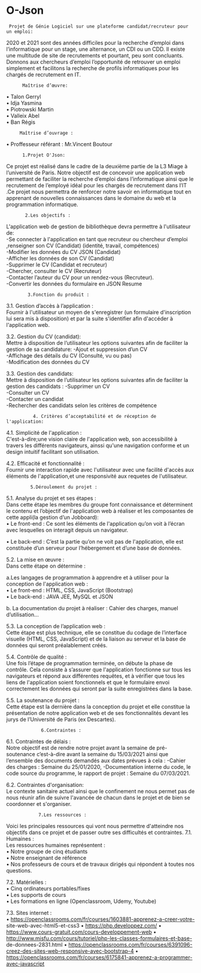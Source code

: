 # O-Json

     Projet de Génie Logiciel sur une plateforme candidat/recruteur pour un emploi:
2020 et 2021 sont des années difficiles pour la recherche d’emploi dans l’informatique pour un stage, une alternance, un CDI ou un CDD. Il existe une multitude de site de recrutements et pourtant, peu sont concluants. Donnons aux chercheurs d’emploi l’opportunité de retrouver un emploi simplement et facilitons la recherche de profils informatiques pour les chargés de recrutement en IT.

          Maîtrise d’œuvre:                                
•	Talon Gerryl                                 
•	Idja Yasmina                                 
•	Piotrowski Martin                                 
•	Valleix Abel                                                
•	Ban Régis                                         

         Maîtrise d’ouvrage :         
•   Proffesseur référant :  Mr.Vincent Boutour                        



          1.Projet O'Json:
Ce projet est réalisé dans le cadre de la deuxième partie de la L3 Miage à l’université de Paris. Notre objectif est de concevoir une application web permettant de faciliter la recherche d’emploi  dans l’informatique ainsi que le recrutement de l’employé idéal pour les chargés de recrutement dans l’IT .Ce projet nous permettra de renforcer notre savoir en informatique tout en apprenant de nouvelles connaissances dans le domaine du web et la programmation informatique.

           2.Les objectifs :
L'application web de gestion de bibliothèque devra permettre à l'utilisateur de:                                                                                               
-Se connecter à l'application en tant que recruteur ou chercheur d’emploi ,renseigner son CV (Candidat) (identité, travail, compétences)                                       
-Modifier les données du CV JSON (Candidat)                      
-Afficher les données de son CV (Candidat)                       
-Supprimer le CV (Candidat et recruteur)                                   
-Chercher, consulter le CV (Recruteur)                           
-Contacter l’auteur du CV pour un rendez-vous (Recruteur).                      
-Convertir les données du formulaire en JSON Resume                                  

            3.Fonction du produit :

3.1. Gestion d’accès à l’application :                     
Fournir à l'utilisateur un moyen de s'enregistrer (un formulaire d'inscription lui sera mis à disposition) et par la suite s'identifier afin d'accéder à l'application web.

3.2. Gestion du CV (candidat):                                       
Mettre à disposition de l’utilisateur les options suivantes afin de faciliter la gestion de sa candidature:                                                                    -Ajout et suppression d’un CV                          
-Affichage des détails du CV (Consulté, vu ou pas)                              
-Modification des données du CV                                  
 
 
3.3. Gestion des candidats:                          
Mettre à disposition de l’utilisateur les options suivantes afin de faciliter la gestion des candidats :                                                                        -Supprimer un CV                            
-Consulter un CV                                  
-Contacter un candidat                                 
-Rechercher des candidats selon les critères de compétence                                          

              4. Critères d’acceptabilité et de réception de l'application:
4.1. Simplicité de l'application :                         
C'est-à-dire;une vision claire de l'application web, son accessibilité à travers les différents navigateurs, ainssi qu'une navigation conforme et un design intuitif facilitant son utilisation.

4.2. Efficacité et fonctionnalité :                      
Fournir une interaction rapide avec l'utilisateur avec une facilité d'accès aux éléments de l'application,et une responsivité aux requetes de l'utilisateur.

             5.Déroulement du projet :
5.1. Analyse du projet et ses étapes :                                                          
Dans cette étape les membres du groupe font connaissance et déterminent le contenu et l’objectif de l'application web à réaliser et les composantes de cette appli(la gestion d’un Jobboard):                                                                                                                                                                         
•	Le front-end :
Ce sont les éléments de l'application qu’on voit à l’écran avec lesquelles on interagit depuis un navigateur.

•	Le back-end :
C’est la partie qu’on ne voit pas de l'application, elle est constituée d’un serveur pour l’hébergement et d’une base de données.

5.2. La mise en œuvre :                                                               
Dans cette étape on détermine :  

a.Les langages de programmation à apprendre et à utiliser pour la conception de l'application web :                                                                                                                                                                
•	Le front-end : HTML, CSS, JavaScript (Bootstrap)                                     
•	Le back-end : JAVA JEE, MySQL et JSON                                                

b.	La documentation du projet à réaliser :                                                                                                                                     Cahier des charges, manuel d’utilisation...

5.3. La conception de l’application web :                                                                                                                 
Cette étape est plus technique, elle se constitue du codage de l’interface visuelle (HTML, CSS, JavaScript) et de la liaison au serveur et la base de données qui seront préalablement créés.
 
5.4. Contrôle de qualité :                                                                                                                                                                                  
Une fois l’étape de programmation terminée, on débute la phase de contrôle. Cela consiste à s’assurer que l'application fonctionne sur tous les navigateurs et répond aux différentes requêtes, et à vérifier que tous les liens de l'application soient fonctionnels et que le formulaire envoi correctement les données qui seront par la suite enregistrées dans la base.

5.5. La soutenance du projet :                                                                                                                                         
Cette étape est la dernière dans la conception du projet et elle constitue la présentation de notre application web et de ses fonctionnalités devant les jurys de l’Université de Paris (ex Descartes).

                 6.Contraintes :
6.1. Contraintes de délais :                                                                                                                                              
Notre objectif est de rendre notre projet avant la semaine de pré-soutenance c’est-à-dire avant la semaine du 15/03/2021 ainsi que l’ensemble des documents demandés aux dates prévues à cela :
-Cahier des charges : Semaine du 25/01/2020,
-Documentation interne du code, le code source du programme, le rapport de projet : Semaine du 07/03/2021.


6.2. Contraintes d'organisation:                                                                          
Le contexte sanitaire actuel ainsi que le confinement ne nous permet pas de nous réunir afin de suivre l'avancée de chacun dans le projet et de bien se coordonner et s'organiser.

                7.Les ressources :
Voici les principales ressources qui vont nous permettre d'atteindre nos objectifs dans ce projet et de passer outre ses difficultés et contraintes.
7.1. Humaines :                                                                                         
Les ressources humaines représentent :                                                                                       
•	Notre groupe de cinq étudiants               
•	Notre enseignant de référence                               
•	Nos professeurs de cours et de travaux dirigés qui répondent à toutes nos questions.

7.2. Matérielles :                                                                                           
•	Cinq ordinateurs portables/fixes                                                                                   
•	Les supports de cours                                                                                                                                                
•	Les formations en ligne (Openclassroom, Udemy, Youtube)                                                                                                         

7.3. Sites internet :                                                                                                                      
•	https://openclassrooms.com/fr/courses/1603881-apprenez-a-creer-votre- site-web-avec-html5-et-css3
•	https://php.developpez.com/
•	https://www.cours-gratuit.com/cours-developpement-web
•	http://www.misfu.com/cours/tutoriel/php-les-classes-formulaires-et-base- de-donnees-2831.html
•	https://openclassrooms.com/fr/courses/6391096-creez-des-sites-web-responsive-avec-bootstrap-4
•	https://openclassrooms.com/fr/courses/6175841-apprenez-a-programmer-avec-javascript










